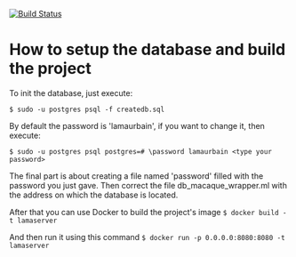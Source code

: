 [![Build Status](https://travis-ci.org/LamaUrbain/LamaServer.png?branch=master)](https://travis-ci.org/LamaUrbain/LamaServer)

How to setup the database and build the project
===============================================

To init the database, just execute:

`
 $ sudo -u postgres psql -f createdb.sql
`

By default the password is 'lamaurbain', if you want to change it, then execute:

`
 $ sudo -u postgres psql
 postgres=# \password lamaurbain
 <type your password>
`

The final part is about creating a file named 'password' filled with the password you just gave.
Then correct the file db_macaque_wrapper.ml with the address on which the database is located.

After that you can use Docker to build the project's image
`
 $ docker build -t lamaserver
`

And then run it using this command
`
 $ docker run -p 0.0.0.0:8080:8080 -t lamaserver
`

